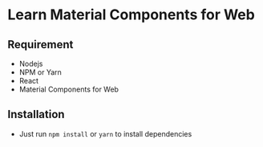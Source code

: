 # Learn Material Components for Web

## Requirement
* Nodejs
* NPM or Yarn
* React
* Material Components for Web

## Installation
* Just run `npm install` or `yarn` to install dependencies
